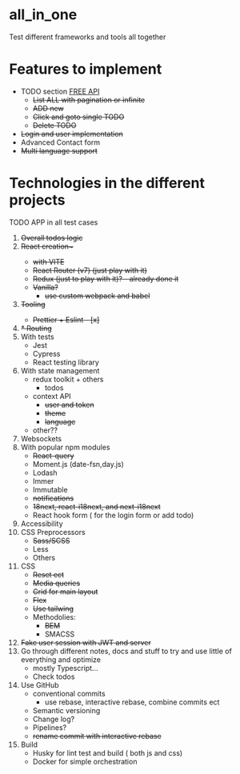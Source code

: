 # all_in_one
Test different frameworks and tools all together

# Features to implement
* TODO section [FREE API](https://dummyjson.com/docs/todos)
    * <del>List ALL with pagination or infinite
    * <del>ADD new
    * <del>Click and goto single TODO
    * <del>Delete TODO
* <del>Login and user implementation
* Advanced Contact form
* <del>Multi language support 

# Technologies in the different projects
TODO APP in all test cases
1.	<del>Overall todos logic
2.	<del>React creation~
    * with VITE
    * React Router (v7) (just play with it)
    * Redux (just to play with it)? - already done it
    * Vanilla?
        * use custom webpack and babel
3.  <del>Tooling
    * Prettier + Eslint - [x]
3.  <del>* Routing
4.	With tests
    * Jest
    * Cypress
    * React testing library 
4. With state management
    * redux toolkit + others
        - todos
    * context API
        - <del>user and token
        - <del>theme
        - <del>language
    * other??
4.  Websockets
5.	With popular npm modules
    * <del>React-query
    * Moment.js (date-fsn,day.js)
    * Lodash
    * Immer
    * Immutable
    * <del>notifications
    * <del>18next, react-i18next, and next-i18next
    * React hook form ( for the login form or add todo)
6.	Accessibility
7.	CSS Preprocessors
    * <del>Sass/SCSS  
    * Less
    * Others
8.	CSS
    * <del>Reset ect
    * <del>Media queries
    * <del>Grid for main layout
    * <del>Flex
    * <del>Use tailwing
    * Methodolies:
        * <del>BEM
        * SMACSS
9.	<del>Fake user session with JWT and server
9.  Go through different notes, docs and stuff to try and use little of everything and optimize
    * mostly Typescript...
    * Check todos
10.	Use GitHub 
    * conventional commits 
        * use rebase, interactive rebase, combine commits ect
    * Semantic versioning
    * Change log?
    * Pipelines?
    * <del>rename commit with interactive rebase
11.	Build
    * Husky for lint test and build ( both js and css)
    * Docker for simple orchestration